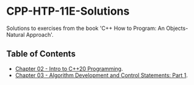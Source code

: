 # CPP-HTP-11E-Solutions

Solutions to exercises from the book 'C++ How to Program: An Objects-Natural Approach'.

## Table of Contents

- [Chapter 02 - Intro to C++20 Programming](<Chapter 02/README.md>).
- [Chapter 03 - Algorithm Development and Control Statements: Part 1](<Chapter 03/README.md>).
